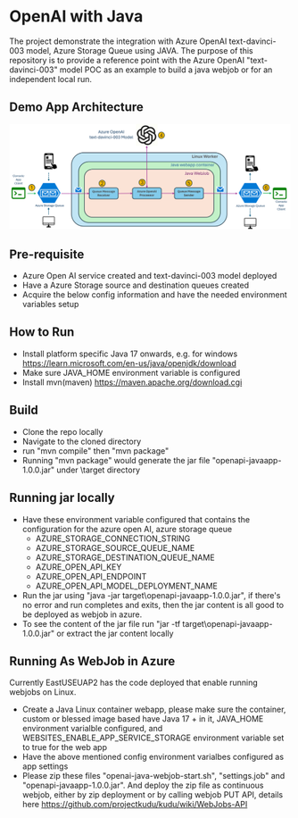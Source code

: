 # OpenAI with Java
The project demonstrate the integration with Azure OpenAI text-davinci-003 model, Azure Storage Queue using JAVA. The purpose of this repository is to provide a reference point with the Azure OpenAI "text-davinci-003" model POC as an example to build a java webjob or for an independent local run.

## Demo App Architecture

![alternativetext](/demoapp-arch.png)

## Pre-requisite
- Azure Open AI service created and text-davinci-003 model deployed
- Have a Azure Storage source and destination queues created
- Acquire the below config information and have the needed environment variables setup

## How to Run
- Install platform specific Java 17 onwards, e.g. for windows https://learn.microsoft.com/en-us/java/openjdk/download
- Make sure JAVA_HOME environment variable is configured
- Install mvn(maven) https://maven.apache.org/download.cgi

## Build
- Clone the repo locally
- Navigate to the cloned directory
- run "mvn compile" then "mvn package"
- Running "mvn package" would generate the jar file "openapi-javaapp-1.0.0.jar" under \target directory
## Running jar locally
- Have these environment variable configured that contains the configuration for the azure open AI, azure storage queue
  -  AZURE_STORAGE_CONNECTION_STRING
  -  AZURE_STORAGE_SOURCE_QUEUE_NAME
  -  AZURE_STORAGE_DESTINATION_QUEUE_NAME
  -  AZURE_OPEN_API_KEY
  -  AZURE_OPEN_API_ENDPOINT
  -  AZURE_OPEN_API_MODEL_DEPLOYMENT_NAME
- Run the jar using "java -jar target\openapi-javaapp-1.0.0.jar", if there's no error and run completes and exits, then the jar content is all good to be deployed as webjob in azure.
- To see the content of the jar file run "jar -tf target\openapi-javaapp-1.0.0.jar" or extract the jar content locally

## Running As WebJob in Azure
Currently EastUSEUAP2 has the code deployed that enable running webjobs on Linux. 
 - Create a Java Linux container webapp, please make sure the container, custom or blessed image based have Java 17 + in it, JAVA_HOME environment varialble configured, and WEBSITES_ENABLE_APP_SERVICE_STORAGE environment variable set to true for the web app
 - Have the above mentioned config environment varialbes configured as app settings
 - Please zip these files "openai-java-webjob-start.sh", "settings.job" and "openapi-javaapp-1.0.0.jar". And deploy the zip file as  continuous webjob, either by zip deployment or by calling webjob PUT API, details here https://github.com/projectkudu/kudu/wiki/WebJobs-API
   
